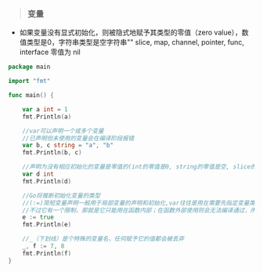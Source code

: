 > ### 变量

* 如果变量没有显式初始化，则被隐式地赋予其类型的零值（zero value），数值类型是0，字符串类型是空字符串""
slice, map, channel, pointer, func, interface 零值为 nil

```go
package main

import "fmt"

func main() {

	var a int = 1
	fmt.Println(a)

	//var可以声明一个或多个变量
	//已声明但未使用的变量会在编译阶段报错
	var b, c string = "a", "b"
	fmt.Println(b, c)

	//声明为没有相应初始化的变量是零值的(int的零值是0, string的零值是空, slice的零值是nil)
	var d int
	fmt.Println(d)

	//Go将推断初始化变量的类型
	//(:=)简短变量声明一般用于局部变量的声明和初始化,var往往是用在需要先指定变量类型稍后再赋值的
	//不过它有一个限制，那就是它只能用在函数内部；在函数外部使用则会无法编译通过，所以一般用var方式来定义全局变量
	e := true
	fmt.Println(e)

	//_（下划线）是个特殊的变量名，任何赋予它的值都会被丢弃
	_, f := 7, 8
	fmt.Println(f)
}

```





